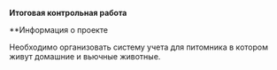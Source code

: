 **Итоговая контрольная работа**


**Информация о проекте


Необходимо организовать систему учета для питомника в котором живут
домашние и вьючные животные.

